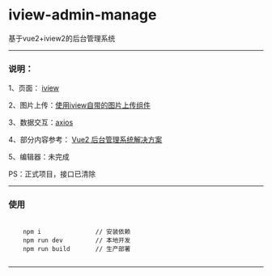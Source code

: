 # iview-admin-manage
基于vue2+iview2的后台管理系统

---

### 说明：

 1、页面： <a href="https://www.iviewui.com/">iview</a>
 
 2、图片上传：<a href="https://www.iviewui.com/components/upload">使用iview自带的图片上传组件</a>
 
 3、数据交互：<a href="https://www.kancloud.cn/yunye/axios/234845">axios</a>
 
 4、部分内容参考： <a href="https://github.com/lin-xin/vue-manage-system">Vue2 后台管理系统解决方案</a>
 
 5、编辑器：未完成
 
 PS：正式项目，接口已清除
 
---
 
### 使用
<pre>
  <code>
    npm i               // 安装依赖
    npm run dev         // 本地开发
    npm run build       // 生产部署
  </code>
</pre>

---


